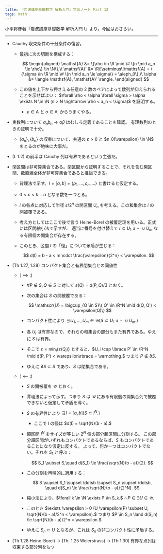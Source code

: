 ```yaml
---
title: 『岩波講座基礎数学 解析入門』学習ノート Part 12
tags: math
---
```


小平邦彦著『岩波講座基礎数学 解析入門 I』より。今回はおさらい。

----

* Cauchy 収束条件の十分条件の復習。
  * 最初に次の切断を構成する：

    $$
    \begin{aligned}
    \mathsf{A} &= \{\rho \in \R \mid \# \{n \mid a_n \le \rho\} \in \N\},\\
    \mathsf{A}' &= \R\!\setminus\!\mathsf{A} = \{\sigma \in \R \mid \# \{n \mid a_n \le \sigma\} = \aleph_0\},\\
    \alpha &= \langle \mathsf{A}, \mathsf{A}' \rangle.
    \end{aligned}
    $$

  * この値を上下から押さえる任意の 2 数のペアによって数列が抑えられることを示せばよい：
    $\forall \rho < \alpha \forall \sigma > \alpha \exists N \in \N (n > N \rightarrow \rho < a_n < \sigma)$ を証明する。
    * $\rho \in \mathsf{A}$ と $\sigma \in \mathsf{A}'$ からうまくやる。
* 実数列について $a_n b_n \to \alpha\beta$ はむしろ定義であることを確認。
  有理数列のときの証明で十分。
  * $\lbrace a_n\rbrace, \lbrace b_n\rbrace$ の収束について、共通の $\varepsilon > 0$ と $n_0(\varepsilon) \in \N$ をとるのが地味に大事だ。
* (L 1.2) の前半は Cauchy 列は有界であるという主張だ。
* 閉区間は非可算集合である。閉区間から証明することで、それを含む開区間、数直線全体が非可算集合であると推論できる。
  * 背理法で示す。$I = [a, b] = \lbrace \rho_1, \dotsc, \rho_n, \dotsc\rbrace$ と書けると仮定する。
  * $0 < \varepsilon < b - a$ となる数を一つとる。
  * $I$ の各点に対応して半径 $\varepsilon/2^n$ の開区間 $U_n$ を考える。この和集合は $I$ の開被覆である。
  * 考え方としてはここで後で言う Heine-Borel の被覆定理を用いる。正式には区間縮小法で示すが、
    適当に番号を付け替えて $I \subset U_1 \cup \dotsb \cup U_m$ なる有限個の開集合が存在する。
  * このとき、区間 $I$ の「径」について矛盾が生じる：

    $$
    d(I) = b - a < m \cdot \frac{\varepsilon}{2^n} < \varepsilon.
    $$

* (Th 1.27, 1.28) コンパクト集合と有界閉集合との同値性
  * $(\implies:)$
    * $\forall P \notin S, Q \in S$ に対して $\varepsilon(Q) = d(P, Q)/3$ とおく。
    * 次の集合は $S$ の開被覆である：

      $$
      \mathscr{U} = \bigcup_{Q \in S}\{ Q' \in \R^N \mid d(Q, Q') < \varepsilon(Q)\}
      $$

    * コンパクト性により $\exists U_1, \dotsc, U_m \in \mathscr{U} (S \subset U_1 \cup \dotsb \cup U_m.)$
    * 各 $U_i$ は有界なので、それらの和集合の部分もまた有界である。ゆえに $S$ は有界。
    * そこで
      $\varepsilon = \min_{i}\lbrace \varepsilon(Q_i)\rbrace$ とすると、$U_i \cap \lbrace P' \in \R^N \mid d(P, P') < \varepsilon\rbrace = \varnothing.$
      つまり $P \notin \partial S.$
    * ゆえに $\partial S \subset S$ であり、$S$ は閉集合である。
  * $(\impliedby:)$
    * $S$ の開被覆を $\mathscr{U}$ とおく。
    * 背理法によって示す。つまり $S$ は $\mathscr{U}$ にある有限個の開集合列で被覆できないと仮定して矛盾を導く。
    * $S$ の有界性により $\exists I = [a, b] (S \subset I^N.)$
      * ここで $I$ の径は $d(I) = \sqrt{N}(b - a).$
    * 超区間 $I^N$ をサイズが等しい $2^N$ 個の部分超区間に分割する。
      この部分超区間がいずれもコンパクトであるならば、$S$ もコンパクトであることになり仮定に反する。
      よって、何か一つはコンパクトでない。それを $S_1$ と呼ぶ：

      $$
      S_1 \subset S,\quad d(S_1) \le \frac{\sqrt{N}(b - a)}{2}.
      $$

    * この分割を再帰的に適用する：

      $$
      S \supset S_1 \supset \dotsb \supset S_n \supset \dotsb,
      \quad d(S_n) \le \frac{\sqrt{N}(b - a)}{2^N}.
      $$

    * 縮小法により、$\forall k \in \N \exists P \in S_k.$
      $\therefore P \in \exists U \in \mathscr{U}.$
    * このとき $\exists \varepsilon > 0 (U_\varepsilon(P) \subset U, \sqrt{N}(b - a)/2^n < \varepsilon).$
      つまり $P \in S_n \land d(S_n) \le \sqrt{N}(b - a)/2^n < \varepsilon.$
    * ゆえに $S_n \subset U$ となるが、これは $S_n$ の非コンパクト性に矛盾する。
* (Th 1.28 Heine-Borel) → (Th. 1.25 Weierstrass) → (Th 1.30) 有界な点列は収束する部分列をもつ
